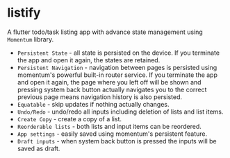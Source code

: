 # listify

A flutter todo/task listing app with advance state management using `Momentum` library.

- `Persistent State` - all state is persisted on the device. If you terminate the app and open it again, the states are retained.
- `Persistent Navigation` - navigation between pages is persisted using momentum's powerful built-in router service. If you terminate the app and open it again, the page where you left off will be shown and pressing system back button actually navigates you to the correct previous page means navigation history is also persisted.
- `Equatable` - skip updates if nothing actually changes.
- `Undo/Redo` - undo/redo all inputs including deletion of lists and list items.
- `Create Copy` - create a copy of a list.
- `Reorderable lists` - both lists and input items can be reordered. 
- `App settings` - easily saved using momentum's persistent feature.
- `Draft inputs` - when system back button is pressed the inputs will be saved as draft.